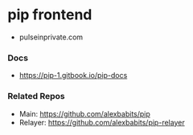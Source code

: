 # pip frontend
* pulseinprivate.com

### Docs
* https://pip-1.gitbook.io/pip-docs

### Related Repos
* Main: https://github.com/alexbabits/pip
* Relayer: https://github.com/alexbabits/pip-relayer
